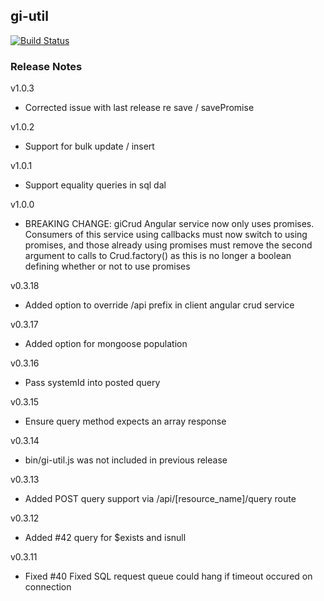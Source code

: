 gi-util
-------------

[![Build Status](https://drone.goincremental.com/github.com/GoIncremental/gi-util/status.svg?branch=master)](https://drone.goincremental.com/github.com/GoIncremental/gi-util)

### Release Notes
v1.0.3
- Corrected issue with last release re save / savePromise

v1.0.2
- Support for bulk update / insert

v1.0.1
- Support equality queries in sql dal

v1.0.0
- BREAKING CHANGE: giCrud Angular service now only uses promises.  Consumers of this service using callbacks must now switch to using promises, and those already using promises must remove the second argument to calls to Crud.factory() as this is no longer a boolean defining whether or not to use promises

v0.3.18
- Added option to override /api prefix in client angular crud service

v0.3.17
- Added option for mongoose population

v0.3.16
- Pass systemId into posted query

v0.3.15
- Ensure query method expects an array response

v0.3.14
- bin/gi-util.js was not included in previous release

v0.3.13
- Added POST query support via /api/[resource_name]/query route

v0.3.12
- Added #42 query for $exists and isnull

v0.3.11
- Fixed #40 Fixed SQL request queue could hang if timeout occured on connection
